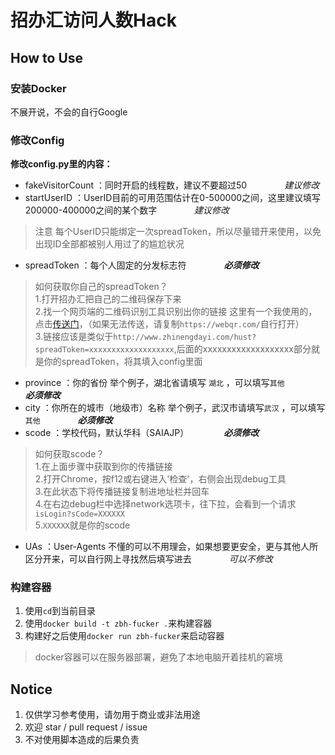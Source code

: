 # 招办汇访问人数Hack

## How to Use

### 安装Docker
不展开说，不会的自行Google

### 修改Config
**修改config.py里的内容：**

- fakeVisitorCount ：同时开启的线程数，建议不要超过50 &emsp;&emsp;&emsp;&emsp;*建议修改*
- startUserID ：UserID目前的可用范围估计在0-500000之间，这里建议填写200000-400000之间的某个数字  &emsp;&emsp;&emsp;&emsp;*建议修改*

> 注意 每个UserID只能绑定一次spreadToken，所以尽量错开来使用，以免出现ID全部都被别人用过了的尴尬状况

- spreadToken ：每个人固定的分发标志符 &emsp;&emsp;&emsp;&emsp;***必须修改***

> 如何获取你自己的spreadToken？<br/>
> 1.打开招办汇把自己的二维码保存下来 <br/>
> 2.找一个网页端的二维码识别工具识别出你的链接 这里有一个我使用的，点击[传送门](https://webqr.com/)，（如果无法传送，请复制`https://webqr.com/`自行打开）<br/>
> 3.链接应该是类似于`http://www.zhinengdayi.com/hust?spreadToken=xxxxxxxxxxxxxxxxxxx`,后面的xxxxxxxxxxxxxxxxxxx部分就是你的spreadToken，将其填入config里面

- province ：你的省份 举个例子，湖北省请填写 `湖北` ，可以填写`其他` &emsp;&emsp;&emsp;&emsp;***必须修改***
- city ：你所在的城市（地级市）名称 举个例子，武汉市请填写`武汉` ，可以填写`其他` &emsp;&emsp;&emsp;&emsp;***必须修改***
- scode ：学校代码，默认华科（SAIAJP）&emsp;&emsp;&emsp;&emsp;***必须修改***

> 如何获取scode？<br/>
> 1.在上面步骤中获取到你的传播链接<br/>
> 2.打开Chrome，按f12或右键进入'检查'，右侧会出现debug工具<br/>
> 3.在此状态下将传播链接复制进地址栏并回车<br/>
> 4.在右边debug栏中选择network选项卡，往下拉，会看到一个请求`isLogin?sCode=XXXXXX`<br/>
> 5.`XXXXXX`就是你的scode<br/>

- UAs ：User-Agents 不懂的可以不用理会，如果想要更安全，更与其他人所区分开来，可以自行网上寻找然后填写进去 &emsp;&emsp;&emsp;&emsp;*可以不修改*

### 构建容器

1. 使用`cd`到当前目录
2. 使用`docker build -t zbh-fucker .`来构建容器
3. 构建好之后使用`docker run zbh-fucker`来启动容器

> docker容器可以在服务器部署，避免了本地电脑开着挂机的窘境

## Notice

1. 仅供学习参考使用，请勿用于商业或非法用途
2. 欢迎 star / pull request / issue
3. 不对使用脚本造成的后果负责
